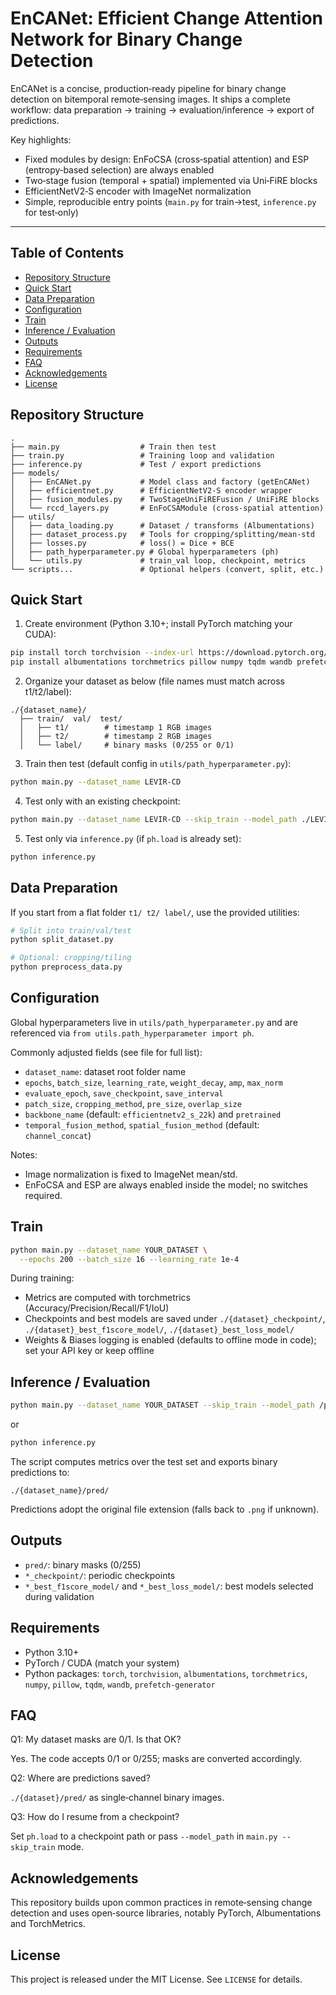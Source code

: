 # EnCANet: Efficient Change Attention Network for Binary Change Detection

EnCANet is a concise, production‑ready pipeline for binary change detection on bitemporal remote‑sensing images. It ships a complete workflow: data preparation → training → evaluation/inference → export of predictions.

Key highlights:
- Fixed modules by design: EnFoCSA (cross‑spatial attention) and ESP (entropy‑based selection) are always enabled
- Two‑stage fusion (temporal + spatial) implemented via Uni‑FiRE blocks
- EfficientNetV2‑S encoder with ImageNet normalization
- Simple, reproducible entry points (`main.py` for train→test, `inference.py` for test‑only)

---

## Table of Contents
- [Repository Structure](#repository-structure)
- [Quick Start](#quick-start)
- [Data Preparation](#data-preparation)
- [Configuration](#configuration)
- [Train](#train)
- [Inference / Evaluation](#inference--evaluation)
- [Outputs](#outputs)
- [Requirements](#requirements)
- [FAQ](#faq)
- [Acknowledgements](#acknowledgements)
- [License](#license)

## Repository Structure

```
.
├── main.py                  # Train then test
├── train.py                 # Training loop and validation
├── inference.py             # Test / export predictions
├── models/
│   ├── EnCANet.py           # Model class and factory (getEnCANet)
│   ├── efficientnet.py      # EfficientNetV2‑S encoder wrapper
│   ├── fusion_modules.py    # TwoStageUniFiREFusion / UniFiRE blocks
│   └── rccd_layers.py       # EnFoCSAModule (cross‑spatial attention)
├── utils/
│   ├── data_loading.py      # Dataset / transforms (Albumentations)
│   ├── dataset_process.py   # Tools for cropping/splitting/mean-std
│   ├── losses.py            # loss() = Dice + BCE
│   ├── path_hyperparameter.py # Global hyperparameters (ph)
│   └── utils.py             # train_val loop, checkpoint, metrics
└── scripts...               # Optional helpers (convert, split, etc.)
```

## Quick Start

1) Create environment (Python 3.10+; install PyTorch matching your CUDA):

```bash
pip install torch torchvision --index-url https://download.pytorch.org/whl/cu121  # example
pip install albumentations torchmetrics pillow numpy tqdm wandb prefetch-generator
```

2) Organize your dataset as below (file names must match across t1/t2/label):

```
./{dataset_name}/
  ├── train/  val/  test/
  │   ├── t1/        # timestamp 1 RGB images
  │   ├── t2/        # timestamp 2 RGB images
  │   └── label/     # binary masks (0/255 or 0/1)
```

3) Train then test (default config in `utils/path_hyperparameter.py`):

```bash
python main.py --dataset_name LEVIR-CD
```

4) Test only with an existing checkpoint:

```bash
python main.py --dataset_name LEVIR-CD --skip_train --model_path ./LEVIR-CD_best_f1score_model/xxx.pth
```

5) Test only via `inference.py` (if `ph.load` is already set):

```bash
python inference.py
```

## Data Preparation

If you start from a flat folder `t1/ t2/ label/`, use the provided utilities:

```bash
# Split into train/val/test
python split_dataset.py

# Optional: cropping/tiling
python preprocess_data.py
```

## Configuration

Global hyperparameters live in `utils/path_hyperparameter.py` and are referenced via `from utils.path_hyperparameter import ph`.

Commonly adjusted fields (see file for full list):
- `dataset_name`: dataset root folder name
- `epochs`, `batch_size`, `learning_rate`, `weight_decay`, `amp`, `max_norm`
- `evaluate_epoch`, `save_checkpoint`, `save_interval`
- `patch_size`, `cropping_method`, `pre_size`, `overlap_size`
- `backbone_name` (default: `efficientnetv2_s_22k`) and `pretrained`
- `temporal_fusion_method`, `spatial_fusion_method` (default: `channel_concat`)

Notes:
- Image normalization is fixed to ImageNet mean/std.
- EnFoCSA and ESP are always enabled inside the model; no switches required.

## Train

```bash
python main.py --dataset_name YOUR_DATASET \
  --epochs 200 --batch_size 16 --learning_rate 1e-4
```

During training:
- Metrics are computed with torchmetrics (Accuracy/Precision/Recall/F1/IoU)
- Checkpoints and best models are saved under `./{dataset}_checkpoint/`, `./{dataset}_best_f1score_model/`, `./{dataset}_best_loss_model/`
- Weights & Biases logging is enabled (defaults to offline mode in code); set your API key or keep offline

## Inference / Evaluation

```bash
python main.py --dataset_name YOUR_DATASET --skip_train --model_path /path/to/model.pth
```

or

```bash
python inference.py
```

The script computes metrics over the test set and exports binary predictions to:

```
./{dataset_name}/pred/
```

Predictions adopt the original file extension (falls back to `.png` if unknown).

## Outputs

- `pred/`: binary masks (0/255)
- `*_checkpoint/`: periodic checkpoints
- `*_best_f1score_model/` and `*_best_loss_model/`: best models selected during validation

## Requirements

- Python 3.10+
- PyTorch / CUDA (match your system)
- Python packages: `torch`, `torchvision`, `albumentations`, `torchmetrics`, `numpy`, `pillow`, `tqdm`, `wandb`, `prefetch-generator`

## FAQ

Q1: My dataset masks are 0/1. Is that OK?

Yes. The code accepts 0/1 or 0/255; masks are converted accordingly.

Q2: Where are predictions saved?

`./{dataset}/pred/` as single‑channel binary images.

Q3: How do I resume from a checkpoint?

Set `ph.load` to a checkpoint path or pass `--model_path` in `main.py --skip_train` mode.

## Acknowledgements

This repository builds upon common practices in remote‑sensing change detection and uses open‑source libraries, notably PyTorch, Albumentations and TorchMetrics.

## License

This project is released under the MIT License. See `LICENSE` for details.


